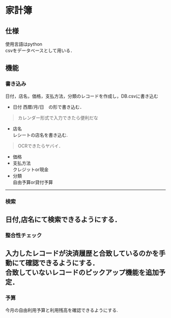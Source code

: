# 家計簿

## 仕様
使用言語はpython \
csvをデータベースとして用いる．



## 機能
### 書き込み 
日付，店名，価格，支払方法，分類のレコードを作成し，DB.csvに書き込む
 * 日付
 西暦/月/日　の形で書き込む．
 > カレンダー形式で入力できたら便利だな
 * 店名\
 レシートの店名を書き込む.
 > OCRできたらヤバイ．
 * 価格
 * 支払方法\
 クレジットor現金
 * 分類\
 自由予算or貸付予算
 
---
### 検索 
日付,店名にて検索できるようにする．
---
### 整合性チェック 
入力したレコードが決済履歴と合致しているのかを手動にて確認できるようにする． \
合致していないレコードのピックアップ機能を追加予定．
---
### 予算 
今月の自由利用予算と利用残高を確認できるようにする.